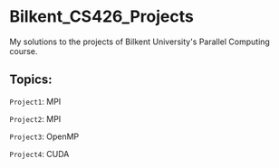 # Bilkent_CS426_Projects

My solutions to the projects of Bilkent University's Parallel Computing course.

## Topics:

`Project1`: MPI

`Project2`: MPI

`Project3`: OpenMP

`Project4`: CUDA

